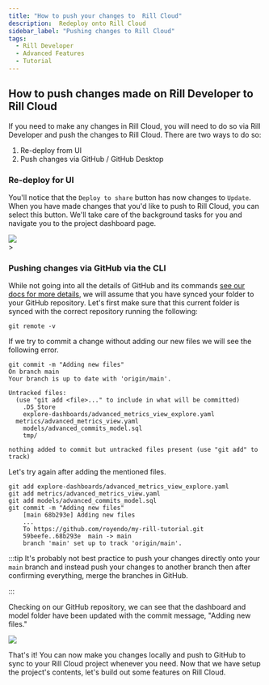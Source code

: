 ```yaml
---
title: "How to push your changes to  Rill Cloud"
description:  Redeploy onto Rill Cloud
sidebar_label: "Pushing changes to Rill Cloud"
tags:
  - Rill Developer
  - Advanced Features
  - Tutorial
---
```


## How to push changes made on Rill Developer to Rill Cloud

If you need to make any changes in Rill Cloud, you will need to do so via Rill Developer and push the changes to Rill Cloud. There are two ways to do so:

1. Re-deploy from UI
2. Push changes via GitHub / GitHub Desktop


### Re-deploy for UI

You'll notice that the `Deploy to share` button has now changes to `Update`. When you have made changes that you'd like to push to Rill Cloud, you can select this button. We'll take care of the background tasks for you and navigate you to the project dashboard page.

<img src = '/img/tutorials/rill-advanced/redeploy.gif' class='rounded-gif' />
<br />
>



### Pushing changes via GitHub via the CLI
While not going into all the details of GitHub and its commands [see our docs for more details](https://docs.rilldata.com/deploy/existing-project/github-101), we will assume that you have synced your folder to your GitHub repository.
Let's first make sure that this current folder is synced with the correct repository running the following:
```
git remote -v
```

If we try to commit a change without adding our new files we will see the following error.

```
git commit -m "Adding new files"
On branch main
Your branch is up to date with 'origin/main'.

Untracked files:
  (use "git add <file>..." to include in what will be committed)
	.DS_Store
	explore-dashboards/advanced_metrics_view_explore.yaml
  metrics/advanced_metrics_view.yaml
	models/advanced_commits_model.sql
	tmp/

nothing added to commit but untracked files present (use "git add" to track)
```

Let's try again after adding the mentioned files.

```
git add explore-dashboards/advanced_metrics_view_explore.yaml
git add metrics/advanced_metrics_view.yaml
git add models/advanced_commits_model.sql 
git commit -m "Adding new files"           
    [main 68b293e] Adding new files
    ...
    To https://github.com/royendo/my-rill-tutorial.git
    59beefe..68b293e  main -> main
    branch 'main' set up to track 'origin/main'.
```

:::tip
It's probably not best practice to push your changes directly onto your `main` branch and instead push your changes to another branch then after confirming everything, merge the branches in GitHub.

:::

Checking on our GitHub repository, we can see that the dashboard and model folder have been updated with the commit message, "Adding new files."

<img src = '/img/tutorials/rill-advanced/github-pushed-changes.png' class='rounded-gif' />
<br />


That's it! You can now make you changes locally and push to GitHub to sync to your Rill Cloud project whenever you need. Now that we have setup the project's contents, let's build out some features on Rill Cloud.
